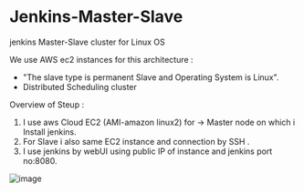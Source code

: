 # Jenkins-Master-Slave
jenkins Master-Slave cluster for Linux OS 

We use AWS ec2 instances for this architecture :

  - "The slave type is permanent Slave and Operating System is Linux".
  - Distributed Scheduling cluster

Overview of Steup :

1.  I use aws Cloud EC2 (AMI-amazon linux2) for -> Master node on which i Install jenkins.
2.  For Slave i also same EC2 instance and connection by SSH .
3.  I use jenkins by webUI using public IP of instance and jenkins port no:8080.

![image](https://github.com/Pratikshinde55/Jenkins-Master-Slave/assets/145910708/9d0be42d-61e2-42bb-94f1-199548561e8a)


   

